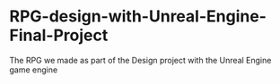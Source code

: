 # RPG-design-with-Unreal-Engine-Final-Project
The RPG we made as part of the Design project with the Unreal Engine game engine

